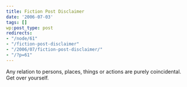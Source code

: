 ```yaml
---
title: Fiction Post Disclaimer
date: '2006-07-03'
tags: []
wp:post_type: post
redirects:
- "/node/61"
- "/fiction-post-disclaimer"
- "/2006/07/fiction-post-disclaimer/"
- "/?p=61"
---
```


Any relation to persons, places, things or actions are purely coincidental. Get over yourself.
